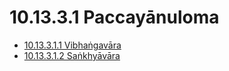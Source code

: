 # 10.13.3.1 Paccayānuloma

* [10.13.3.1.1 Vibhaṅgavāra](10.13.3.1/10.13.3.1.1.md)
* [10.13.3.1.2 Saṅkhyāvāra](10.13.3.1/10.13.3.1.2.md)
